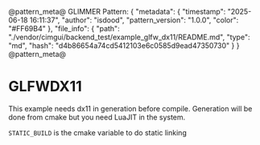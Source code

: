 @pattern_meta@
GLIMMER Pattern:
{
  "metadata": {
    "timestamp": "2025-06-18 16:11:37",
    "author": "isdood",
    "pattern_version": "1.0.0",
    "color": "#FF69B4"
  },
  "file_info": {
    "path": "./vendor/cimgui/backend_test/example_glfw_dx11/README.md",
    "type": "md",
    "hash": "d4b86654a74cd5412103e6c0585d9ead47350730"
  }
}
@pattern_meta@

# GLFWDX11

This example needs dx11 in generation before compile.
Generation will be done from cmake but you need LuaJIT in the system.

`STATIC_BUILD` is the cmake variable to do static linking

